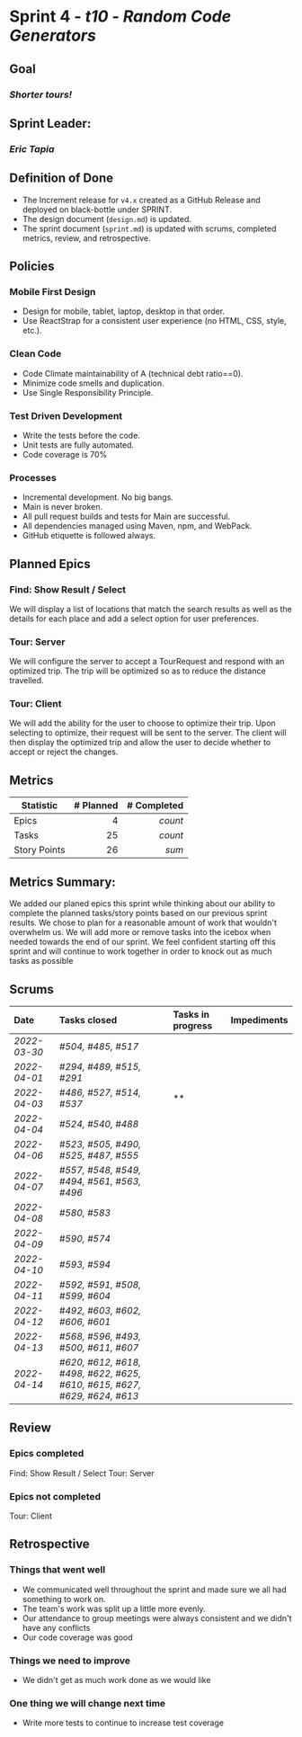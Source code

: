 # Sprint 4 - *t10* - *Random Code Generators*

## Goal
### *Shorter tours!*

## Sprint Leader: 
### *Eric Tapia*

## Definition of Done

* The Increment release for `v4.x` created as a GitHub Release and deployed on black-bottle under SPRINT.
* The design document (`design.md`) is updated.
* The sprint document (`sprint.md`) is updated with scrums, completed metrics, review, and retrospective.

## Policies

### Mobile First Design
* Design for mobile, tablet, laptop, desktop in that order.
* Use ReactStrap for a consistent user experience (no HTML, CSS, style, etc.).

### Clean Code
* Code Climate maintainability of A (technical debt ratio==0).
* Minimize code smells and duplication.
* Use Single Responsibility Principle.

### Test Driven Development
* Write the tests before the code.
* Unit tests are fully automated.
* Code coverage is 70%

### Processes
* Incremental development.  No big bangs.
* Main is never broken. 
* All pull request builds and tests for Main are successful.
* All dependencies managed using Maven, npm, and WebPack.
* GitHub etiquette is followed always.


## Planned Epics

### Find: Show Result / Select
We will display a list of locations that match the search results as well as the details for each place and add a select option for user preferences.

### Tour: Server
We will configure the server to accept a TourRequest and respond with an optimized trip. The trip will be optimized so as to reduce the distance travelled.

### Tour: Client
We will add the ability for the user to choose to optimize their trip. Upon selecting to optimize, their request will be sent to the server. The client will then display the optimized trip and allow the user to decide whether to accept or reject the changes.

## Metrics

| Statistic | # Planned | # Completed |
| --- | ---: | ---: |
| Epics | 4 | *count* |
| Tasks |  25   | *count* | 
| Story Points |  26  | *sum* | 


## Metrics Summary:
We added our planed epics this sprint while thinking about our ability to complete the planned tasks/story points based on our previous sprint results.
We chose to plan for a reasonable amount of work that wouldn't overwhelm us. 
We will add more or remove tasks into the icebox when needed towards the end of our sprint. 
We feel confident starting off this sprint and will continue to work together in order to knock out as much tasks as possible

## Scrums

| Date | Tasks closed  | Tasks in progress | Impediments |
| :--- | :--- | :--- | :--- |
| *2022-03-30* | *#504, #485, #517* |  |  | 
| *2022-04-01* | *#294, #489, #515, #291* |  |  | 
| *2022-04-03* | *#486, #527, #514, #537* | ** |  |
| *2022-04-04* | *#524, #540, #488* |  |  |
| *2022-04-06* | *#523, #505, #490, #525, #487, #555* |  |  |
| *2022-04-07* | *#557, #548, #549, #494, #561, #563, #496* |  |  |
| *2022-04-08* | *#580, #583* |  |  |
| *2022-04-09* | *#590, #574* |  |  |
| *2022-04-10* | *#593, #594* |  |  |
| *2022-04-11* | *#592, #591, #508, #599, #604* |  |  |
| *2022-04-12* | *#492, #603, #602, #606, #601* |  |  |
| *2022-04-13* | *#568, #596, #493, #500, #611, #607* |  |  |
| *2022-04-14* | *#620, #612, #618, #498, #622, #625, #610, #615, #627, #629, #624, #613* |  |  |

## Review

### Epics completed  
Find: Show Result / Select
Tour: Server

### Epics not completed 
Tour: Client

## Retrospective

### Things that went well
- We communicated well throughout the sprint and made sure we all had something to work on. 
- The team's work was split up a little more evenly.
- Our attendance to group meetings were always consistent and we didn't have any conflicts
- Our code coverage was good

### Things we need to improve
- We didn't get as much work done as we would like


### One thing we will change next time
- Write more tests to continue to increase test coverage
